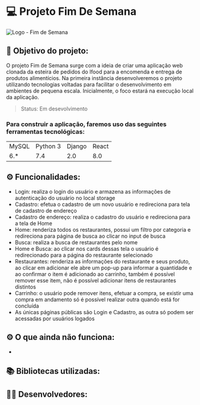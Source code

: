 # 💻 Projeto Fim De Semana
![Logo - Fim de Semana](https://github.com/Renan-Ma/Rappi4/assets/103149189/ee0944f9-39c6-444a-9b02-187a5ec9047a)

  
## :dart: Objetivo do projeto:
O projeto Fim de Semana surge com a ideia de criar uma aplicação web clonada da esteira de pedidos do Ifood para a encomenda e entrega de produtos alimentícios.
Na primeira instância desenvolveremos o projeto utilizando tecnologias voltadas para facilitar o desenvolvimento em ambientes de pequena escala. Inicialmente, o foco estará na execução local da aplicação.
> Status: Em desevolvimento
### Para construir a aplicação, faremos uso das seguintes ferramentas tecnológicas:

<table>
  <tr>
    <td>MySQL</td>
    <td>Python 3</td>
    <td>Django</td>
    <td>React</td>
  </tr>
  <tr>
    <td>6.*</td>
    <td>7.4</td>
    <td>2.0</td>
    <td>8.0</td>
  </tr>
</table>

## ⚙️ Funcionalidades:
   - Login: realiza o login do usuário e armazena as informações de autenticação do usuário no local storage
   - Cadastro: efetua o cadastro de um novo usuário e redireciona para tela de cadastro de endereço
   - Cadastro de endereço: realiza o cadastro do usuário e redireciona para a tela de Home
   - Home: renderiza todos os restaurantes, possui um filtro por categoria e redireciona para página de busca ao clicar no input de busca
   - Busca: realiza a busca de restaurantes pelo nome
   - Home e Busca: ao clicar nos cards dessas tela o usuário é redirecionado para a página do restaurante selecionado
   - Restaurantes: renderiza as informações do restaurante e seus produto, ao clicar em adicionar ele abre um pop-up para informar a quantidade e ao confirmar o item é adicionado ao carrinho, também é possível remover esse item, não é possível adicionar itens de restaurantes distintos
   - Carrinho: o usuário pode remover itens, efetuar a compra, se existir uma compra em andamento só é possível realizar outra quando está for concluída
   - As únicas páginas públicas são Login e Cadastro, as outra só podem ser acessadas por usuários logados
 
## ⚙️ O que ainda não funciona:
- 

## :books: Bibliotecas utilizadas:

   
## 👨‍💻 Desenvolvedores:
   


